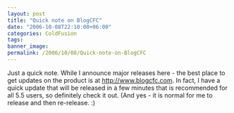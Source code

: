 ```yaml
---
layout: post
title: "Quick note on BlogCFC"
date: "2006-10-08T22:10:00+06:00"
categories: ColdFusion 
tags: 
banner_image: 
permalink: /2006/10/08/Quick-note-on-BlogCFC
---
```


Just a quick note. While I announce major releases here - the best place to get updates on the product is at <a href="http://www.blogcfc.com">http://www.blogcfc.com</a>. In fact, I have a quick update that will be released in a few minutes that is recommended for all 5.5 users, so definitely check it out. (And yes - it is normal for me to release and then re-release. :)